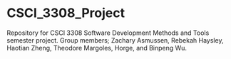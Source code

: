 # CSCI_3308_Project
Repository for CSCI 3308 Software Development Methods and Tools semester project. Group members; Zachary Asmussen, Rebekah Haysley, Haotian Zheng, Theodore Margoles, Horge, and Binpeng Wu.

